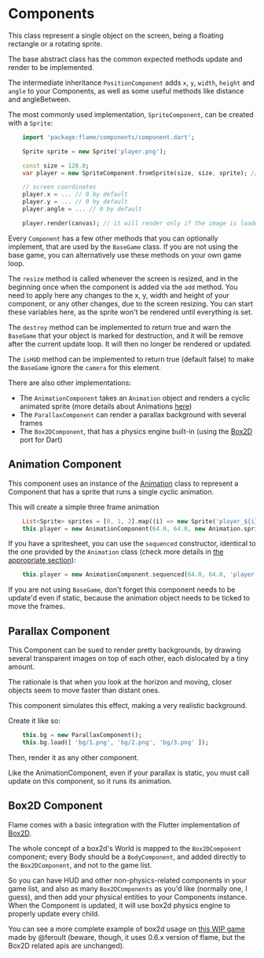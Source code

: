 # Components

This class represent a single object on the screen, being a floating rectangle or a rotating sprite.

The base abstract class has the common expected methods update and render to be implemented.

The intermediate inheritance `PositionComponent` adds `x`, `y`, `width`, `height` and `angle` to your Components, as well as some useful methods like distance and angleBetween.

The most commonly used implementation, `SpriteComponent`, can be created with a `Sprite`:

```dart
    import 'package:flame/components/component.dart';

    Sprite sprite = new Sprite('player.png');

    const size = 128.0;
    var player = new SpriteComponent.fromSprite(size, size, sprite); // width, height, sprite

    // screen coordinates
    player.x = ... // 0 by default
    player.y = ... // 0 by default
    player.angle = ... // 0 by default

    player.render(canvas); // it will render only if the image is loaded and the x, y, width and height parameters are not null
```

Every `Component` has a few other methods that you can optionally implement, that are used by the `BaseGame` class. If you are not using the base game, you can alternatively use these methods on your own game loop.

The `resize` method is called whenever the screen is resized, and in the beginning once when the component is added via the `add` method. You need to apply here any changes to the x, y, width and height of your component, or any other changes, due to the screen resizing. You can start these variables here, as the sprite won't be rendered until everything is set.

The `destroy` method can be implemented to return true and warn the `BaseGame` that your object is marked for destruction, and it will be remove after the current update loop. It will then no longer be rendered or updated.

The `isHUD` method can be implemented to return true (default false) to make the `BaseGame` ignore the `camera` for this element.

There are also other implementations:

* The `AnimationComponent` takes an `Animation` object and renders a cyclic animated sprite (more details about Animations [here](doc/images.md#Animation))
* The `ParallaxComponent` can render a parallax background with several frames
* The `Box2DComponent`, that has a physics engine built-in (using the [Box2D](https://github.com/google/box2d.dart) port for Dart)

## Animation Component

This component uses an instance of the [Animation](doc/images.md#Animation) class to represent a Component that has a sprite that runs a single cyclic animation.

This will create a simple three frame animation

```dart
    List<Sprite> sprites = [0, 1, 2].map((i) => new Sprite('player_${i}.png')).toList();
    this.player = new AnimationComponent(64.0, 64.0, new Animation.spriteList(sprites, stepTime: 0.01));
```

If you have a spritesheet, you can use the `sequenced` constructor, identical to the one provided by the `Animation` class (check more details in [the appropriate section](doc/images.md#Animation)):

```dart
    this.player = new AnimationComponent.sequenced(64.0, 64.0, 'player.png', 2);
```

If you are not using `BaseGame`, don't forget this component needs to be update'd even if static, because the animation object needs to be ticked to move the frames.

## Parallax Component

This Component can be sued to render pretty backgrounds, by drawing several transparent images on top of each other, each dislocated by a tiny amount.

The rationale is that when you look at the horizon and moving, closer objects seem to move faster than distant ones.

This component simulates this effect, making a very realistic background.

Create it like so:

```dart
    this.bg = new ParallaxComponent();
    this.bg.load([ 'bg/1.png', 'bg/2.png', 'bg/3.png' ]);
```

Then, render it as any other component.

Like the AnimationComponent, even if your parallax is static, you must call update on this component, so it runs its animation.

## Box2D Component

Flame comes with a basic integration with the Flutter implementation of [Box2D](https://github.com/google/box2d.dart).

The whole concept of a box2d's World is mapped to the `Box2DComponent` component; every Body should be a `BodyComponent`, and added directly to the `Box2DComponent`, and not to the game list.

So you can have HUD and other non-physics-related components in your game list, and also as many `Box2DComponents` as you'd like (normally one, I guess), and then add your physical entities to your Components instance. When the Component is updated, it will use box2d physics engine to properly update every child.

You can see a more complete example of box2d usage on [this WIP game](https://github.com/feroult/haunt) made by @feroult (beware, though, it uses 0.6.x version of flame, but the Box2D related apis are unchanged).
